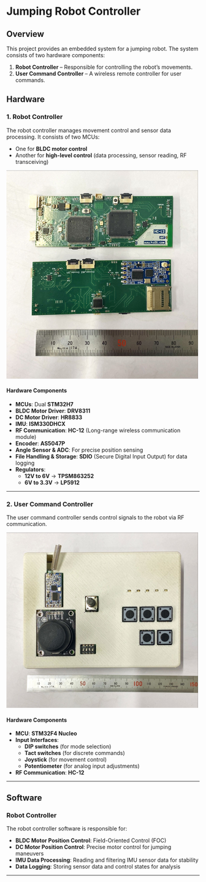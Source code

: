# Jumping Robot Controller  

## Overview  
This project provides an embedded system for a jumping robot. The system consists of two hardware components:  
1. **Robot Controller** – Responsible for controlling the robot’s movements.  
2. **User Command Controller** – A wireless remote controller for user commands.  

## Hardware  

### 1. Robot Controller  
The robot controller manages movement control and sensor data processing. It consists of two MCUs:  
- One for **BLDC motor control**  
- Another for **high-level control** (data processing, sensor reading, RF transceiving)  

<img src="Jumper%20controller.jpeg" width="500">

#### **Hardware Components**  
- **MCUs**: Dual **STM32H7**  
- **BLDC Motor Driver**: **DRV8311**  
- **DC Motor Driver**: **HR8833**  
- **IMU**: **ISM330DHCX**  
- **RF Communication**: **HC-12** (Long-range wireless communication module)  
- **Encoder**: **AS5047P**  
- **Angle Sensor & ADC**: For precise position sensing  
- **File Handling & Storage**: **SDIO** (Secure Digital Input Output) for data logging  
- **Regulators**:  
  - **12V to 6V** → **TPSM863252**  
  - **6V to 3.3V** → **LP5912**  

---

### 2. User Command Controller  
The user command controller sends control signals to the robot via RF communication.  

<img src="User%20command%20controller.jpeg" width="500">

#### **Hardware Components**  
- **MCU**: **STM32F4 Nucleo**  
- **Input Interfaces**:  
  - **DIP switches** (for mode selection)  
  - **Tact switches** (for discrete commands)  
  - **Joystick** (for movement control)  
  - **Potentiometer** (for analog input adjustments)  
- **RF Communication**: **HC-12**  

---

## Software  

### Robot Controller  
The robot controller software is responsible for:  
- **BLDC Motor Position Control**: Field-Oriented Control (FOC)  
- **DC Motor Position Control**: Precise motor control for jumping maneuvers  
- **IMU Data Processing**: Reading and filtering IMU sensor data for stability  
- **Data Logging**: Storing sensor data and control states for analysis  

---
